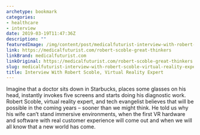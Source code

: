 ```yaml
---
archetype: bookmark
categories:
- healthcare
- interview
date: 2019-03-19T11:47:36Z
description: ""
featuredImage: /img/content/post/medicalfuturist-interview-with-robert-scoble-virtual-reality-expert.png
link: https://medicalfuturist.com/robert-scoble-great-thinkers
linkBrand: medicalfuturist.com
linkOriginal: https://medicalfuturist.com/robert-scoble-great-thinkers
slug: medicalfuturist-interview-with-robert-scoble-virtual-reality-expert
title: Interview With Robert Scoble, Virtual Reality Expert
---
```

Imagine that a doctor sits down in Starbucks, places some glasses on his head, instantly invokes five screens and starts doing his diagnostic work. Robert Scoble, virtual reality expert, and tech evangelist believes that will be possible in the coming years – sooner than we might think. He told us why his wife can’t stand immersive environments, when the first VR hardware and software with real customer experience will come out and when we will all know that a new world has come.

